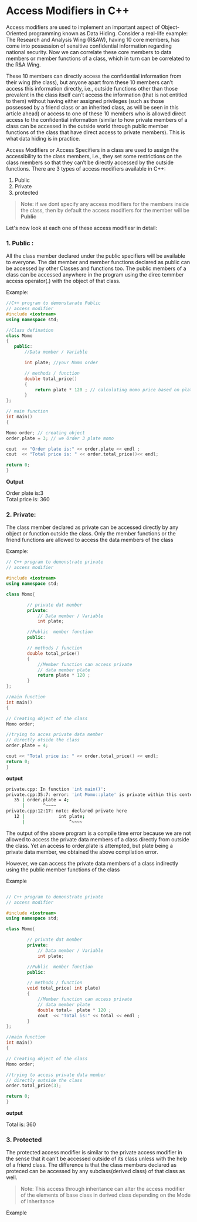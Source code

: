 # Access Modifiers in C++

Access modifiers are used to implement an important aspect of Object-Oriented programming known as Data Hiding. Consider a real-life example: 
The Research and Analysis Wing (R&AW), having 10 core members, has come into possession of sensitive confidential information regarding national security. Now we can correlate these core members to data members or member functions of a class, which in turn can be correlated to the R&A Wing. 

These 10 members can directly access the confidential information from their wing (the class), but anyone apart from these 10 members can’t access this information directly, i.e., outside functions other than those prevalent in the class itself can’t access the information (that is not entitled to them) without having either assigned privileges (such as those possessed by a friend class or an inherited class, as will be seen in this article ahead) or access to one of these 10 members who is allowed direct access to the confidential information (similar to how private members of a class can be accessed in the outside world through public member functions of the class that have direct access to private members). This is what data hiding is in practice.

Access Modifiers or Access Specifiers in a class are used to assign the accessibility to the class members, i.e., they set some restrictions on the class members so that they can’t be directly accessed by the outside functions.
There are 3 types of access modifiers available in C++: 

1. Public
1. Private
1. protected 

> Note: if we dont specify any access modifiers for the members inside the class, then by default the access modifiers for the member will be **Public**

Let's now look at each one of these access modifiesr in detail:

### 1. Public :
All the class member declared under the public specifiers will be available to everyone. The dat member and member functions declared as public can be accessed by other Classes and functions too. The public members of a class can be accessed anywhere in the program using the direc temmber access operator(.) with the object of that class.

Example:
 ```c++
 //C++ program to demonstarate Public
// access modifier
#include <iostream>
using namespace std;

//Class defination
class Momo
{
    public:
        //Data member / Variable

        int plate; //your Momo order

        // methods / function
        double total_price()
        {
            return plate * 120 ; // calculating momo price based on plate:::: price from 2023 
        }
};

// main function
int main()
{

Momo order; // creating object 
order.plate = 3; // we Order 3 plate momo

cout  << "Order plate is:" << order.plate << endl ;
cout  << "Total price is: " << order.total_price()<< endl;

return 0;
}
 ```
**Output**

Order plate is:3   
Total price is: 360

### 2. Private: 
The class member declared as private can be accessed directly by any object or function outside the class. Only the member functions or the friend functions are allowed to access the data members of the class  

Example: 
```c++
// C++ program to demonstrate private
// access modifier 

#include <iostream>
using namespace std;

class Momo{

        // private dat member
        private:
            // Data member / Variable
            int plate;

        //Public  member function
        public:

        // methods / function  
        double total_price() 
        {
            //Member function can access private
            // data member plate
            return plate * 120 ; 
        }   
};

//main function 
int main()
{

// Creating object of the class 
Momo order;

//trying to acces private data member 
// directly otside the class 
order.plate = 4;

cout << "Total price is: " << order.total_price() << endl;
return 0;
}
```
**output**

```bash
private.cpp: In function 'int main()':
private.cpp:35:7: error: 'int Momo::plate' is private within this context
   35 | order.plate = 4;
      |       ^~~~~
private.cpp:12:17: note: declared private here
   12 |             int plate;
      |                 ^~~~~
```

The output of the above program is a compile time error because we are not allowed to access the private data members of a class directly from outside the class. Yet an access to order.plate is attempted, but plate being a private data member, we obtained the above compilation error. 

However, we can access the private data members of a class indirectly using the public member functions of the class

Example

```c++

// C++ program to demonstrate private
// access modifier 

#include <iostream>
using namespace std;

class Momo{

        // private dat member
        private:
            // Data member / Variable
            int plate;

        //Public  member function
        public:

        // methods / function  
        void total_price( int plate) 
        {
            //Member function can access private
            // data member plate
            double total=  plate * 120 ;
            cout  << "Total is:" << total << endl ; 
        }   
};

//main function 
int main()
{

// Creating object of the class 
Momo order;

//trying to access private data member
// directly outside the class
order.total_price(3); 

return 0;
}

```
**output**

Total is: 360


### 3. Protected

The protected access modifier is similar to the private access modifier in the sense that it can't be accessed outside of its class unless with the help of a friend class. The difference is that the class members declared as proteced can be accessed by any subclass(derived class) of that class as well.
> Note: This access through inheritance can alter the access modifier of the elements of base class in derived class depending on the Mode of Inheritance

Example

```cpp


```

